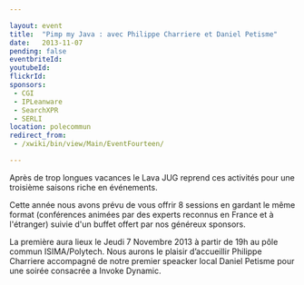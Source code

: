 ```yaml
---

layout: event
title:  "Pimp my Java : avec Philippe Charriere et Daniel Petisme"
date:   2013-11-07
pending: false
eventbriteId:
youtubeId:
flickrId: 
sponsors:
 - CGI
 - IPLeanware
 - SearchXPR
 - SERLI
location: polecommun
redirect_from:
 - /xwiki/bin/view/Main/EventFourteen/

---
```


Après de trop longues vacances le Lava JUG reprend ces activités pour une troisième saisons riche en événements.

Cette année nous avons prévu de vous offrir 8 sessions en gardant le
même format (conférences animées par des experts reconnus en France et
à l'étranger) suivie d'un buffet offert par nos généreux sponsors.

La première aura lieux le Jeudi 7 Novembre 2013 à partir de 19h au pôle commun ISIMA/Polytech. Nous aurons le plaisir d’accueillir Philippe Charriere accompagné de notre premier speacker local Daniel Petisme pour une soirée consacrée a Invoke Dynamic. 


